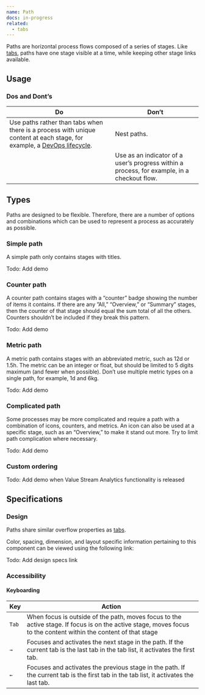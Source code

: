```yaml
---
name: Path
docs: in-progress
related:
  - tabs
---
```


Paths are horizontal process flows composed of a series of stages. Like [tabs](tabs), paths have one stage visible at a time, while keeping other stage links available.

## Usage
 
### Dos and Dont’s

| Do | Don’t |
|-----------------------|------------------------|
| Use paths rather than tabs when there is a process with unique content at each stage, for example, a [DevOps lifecycle](https://about.gitlab.com/stages-devops-lifecycle/). | Nest paths. |
|  | Use as an indicator of a user’s progress within a process, for example, in a checkout flow. |

## Types

Paths are designed to be flexible. Therefore, there are a number of options and combinations which can be used to represent a process as accurately as possible.

### Simple path

A simple path only contains stages with titles. 

Todo: Add demo

### Counter path

A counter path contains stages with a “counter” badge showing the number of items it contains. If there are any ”All,” “Overview,” or “Summary” stages, then the counter of that stage should equal the sum total of all the others. Counters shouldn’t be included if they break this pattern.

Todo: Add demo

### Metric path

A metric path contains stages with an abbreviated metric, such as 12d or 1.5h. The metric can be an integer or float, but should be limited to 5 digits maximum (and fewer when possible). Don’t use multiple metric types on a single path, for example, 1d and 6kg. 

Todo: Add demo

### Complicated path

Some processes may be more complicated and require a path with a combination of icons, counters, and metrics. An icon can also be used at a specific stage, such as an “Overview,” to make it stand out more. Try to limit path complication where necessary.

Todo: Add demo

### Custom ordering

Todo: Add demo when Value Stream Analytics functionality is released

## Specifications

### Design

Paths share similar overflow properties as [tabs](https://design.gitlab.com/components/tabs).

Color, spacing, dimension, and layout specific information pertaining to this component can be viewed using the following link:

Todo: Add design specs link

### Accessibility

#### Keyboarding

| Key    | Action                                                                                                                                                                                                       |
|--------|--------------------------------------------------------------------------------------------------------------------------------------------------------------------------------------------------------------|
| `Tab`    | When focus is outside of the path, moves focus to the active stage. If focus is on the active stage, moves focus to the content within the content of that stage |
| `→`      | Focuses and activates the next stage in the path. If the current tab is the last tab in the tab list, it activates the first tab. |
| `←`      | Focuses and activates the previous stage in the path. If the current tab is the first tab in the tab list, it activates the last tab. |

